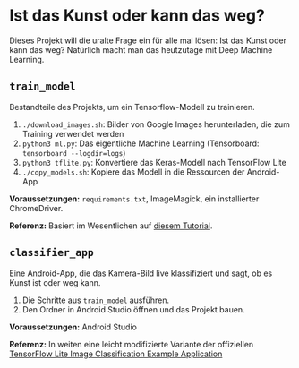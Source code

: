 # Ist das Kunst oder kann das weg?

Dieses Projekt will die uralte Frage ein für alle mal lösen: Ist das Kunst oder kann das weg? Natürlich macht man das heutzutage mit Deep Machine Learning.

## `train_model`

Bestandteile des Projekts, um ein Tensorflow-Modell zu trainieren.

1. `./download_images.sh`: Bilder von Google Images herunterladen, die zum Training verwendet werden
2. `python3 ml.py`: Das eigentliche Machine Learning (Tensorboard: `tensorboard --logdir=logs`)
3. `python3 tflite.py`: Konvertiere das Keras-Modell nach TensorFlow Lite
4. `./copy_models.sh`: Kopiere das Modell in die Ressourcen der Android-App

**Voraussetzungen:** `requirements.txt`, ImageMagick, ein installierter ChromeDriver.

**Referenz:** Basiert im Wesentlichen auf [diesem Tutorial](https://towardsdatascience.com/easy-image-classification-with-tensorflow-2-0-f734fee52d13).

## `classifier_app`

Eine Android-App, die das Kamera-Bild live klassifiziert und sagt, ob es Kunst ist oder weg kann.

1. Die Schritte aus `train_model` ausführen.
2. Den Ordner in Android Studio öffnen und das Projekt bauen.

**Voraussetzungen:** Android Studio

**Referenz:** In weiten eine leicht modifizierte Variante der offiziellen [TensorFlow Lite Image Classification Example Application](https://github.com/tensorflow/examples/tree/master/lite/examples/image_classification/android)
